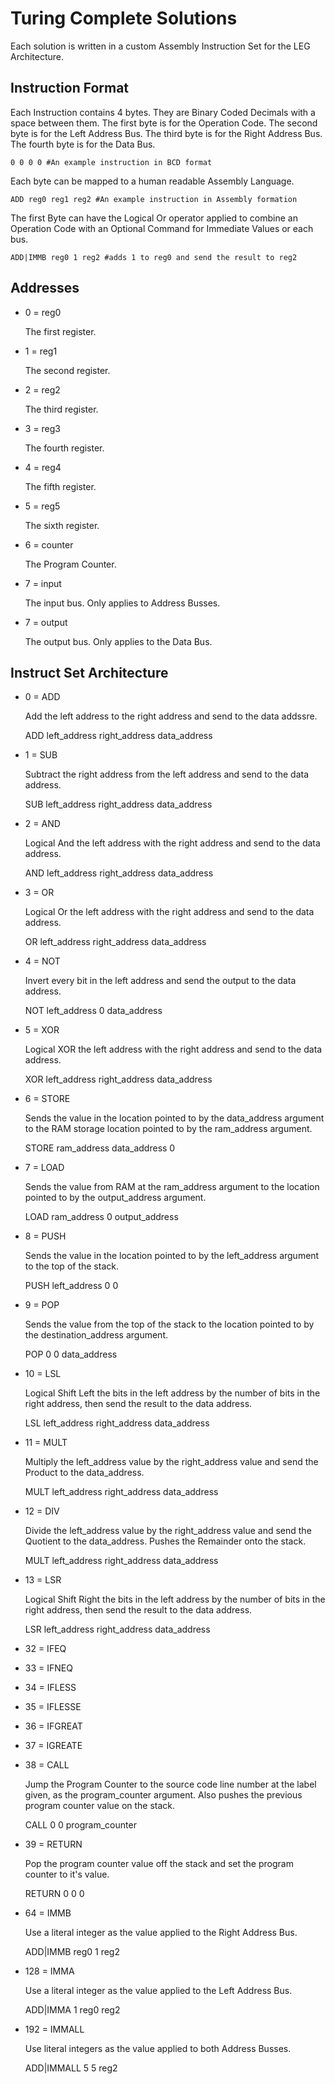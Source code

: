 # Turing Complete Solutions
Each solution is written in a custom Assembly Instruction Set for the LEG Architecture.

## Instruction Format

Each Instruction contains 4 bytes. They are Binary Coded Decimals with a space between them. The first byte is for the Operation Code. The second byte is for the Left Address Bus. The third byte is for the Right Address Bus. The fourth byte is for the Data Bus.

    0 0 0 0 #An example instruction in BCD format

Each byte can be mapped to a human readable Assembly Language.

    ADD reg0 reg1 reg2 #An example instruction in Assembly formation

The first Byte can have the Logical Or operator applied to combine an Operation Code with an Optional Command for Immediate Values or each bus.

    ADD|IMMB reg0 1 reg2 #adds 1 to reg0 and send the result to reg2

## Addresses

- 0 = reg0

    The first register.

- 1 = reg1

    The second register.

- 2 = reg2

    The third register.

- 3 = reg3

    The fourth register.

- 4 = reg4

    The fifth register.

- 5 = reg5

    The sixth register.

- 6 = counter

    The Program Counter.

- 7 = input

    The input bus. Only applies to Address Busses.

- 7 = output

    The output bus. Only applies to the Data Bus.

## Instruct Set Architecture

- 0 = ADD

    Add the left address to the right address and send to the data addssre.

    ADD left_address right_address data_address

- 1 = SUB

    Subtract the right address from the left address and send to the data address.

    SUB left_address right_address data_address

- 2 = AND

    Logical And the left address with the right address and send to the data address.

    AND left_address right_address data_address

- 3 = OR

    Logical Or the left address with the right address and send to the data address.

    OR left_address right_address data_address

- 4 = NOT

    Invert every bit in the left address and send the output to the data address.

    NOT left_address 0 data_address

- 5 = XOR

    Logical XOR the left address with the right address and send to the data address.

    XOR left_address right_address data_address

- 6 = STORE

    Sends the value in the location pointed to by the data_address argument to the RAM storage location pointed to by the ram_address argument.

    STORE ram_address data_address 0

- 7 = LOAD

    Sends the value from RAM at the ram_address argument to the location pointed to by the output_address argument.

    LOAD ram_address 0 output_address

- 8 = PUSH

    Sends the value in the location pointed to by the left_address argument to the top of the stack.

    PUSH left_address 0 0

- 9 = POP

    Sends the value from the top of the stack to the location pointed to by the destination_address argument.

    POP 0 0 data_address

- 10 = LSL

    Logical Shift Left the bits in the left address by the number of bits in the right address, then send the result to the data address.

    LSL left_address right_address data_address

- 11 = MULT

    Multiply the left_address value by the right_address value and send the Product to the data_address.

    MULT left_address right_address data_address

- 12 = DIV

    Divide the left_address value by the right_address value and send the Quotient to the data_address. Pushes the Remainder onto the stack.

    MULT left_address right_address data_address

- 13 = LSR

    Logical Shift Right the bits in the left address by the number of bits in the right address, then send the result to the data address.

    LSR left_address right_address data_address

- 32 = IFEQ

- 33 = IFNEQ

- 34 = IFLESS

- 35 = IFLESSE

- 36 = IFGREAT

- 37 = IGREATE

- 38 = CALL

    Jump the Program Counter to the source code line number at the label given, as the program_counter argument. Also pushes the previous program counter value on the stack.

    CALL 0 0 program_counter

- 39 = RETURN

    Pop the program counter value off the stack and set the program counter to it's value.

    RETURN 0 0 0

- 64 = IMMB

    Use a literal integer as the value applied to the Right Address Bus.

    ADD|IMMB reg0 1 reg2

- 128 = IMMA

    Use a literal integer as the value applied to the Left Address Bus.

    ADD|IMMA 1 reg0 reg2

- 192 = IMMALL

    Use literal integers as the value applied to both Address Busses.

    ADD|IMMALL 5 5 reg2